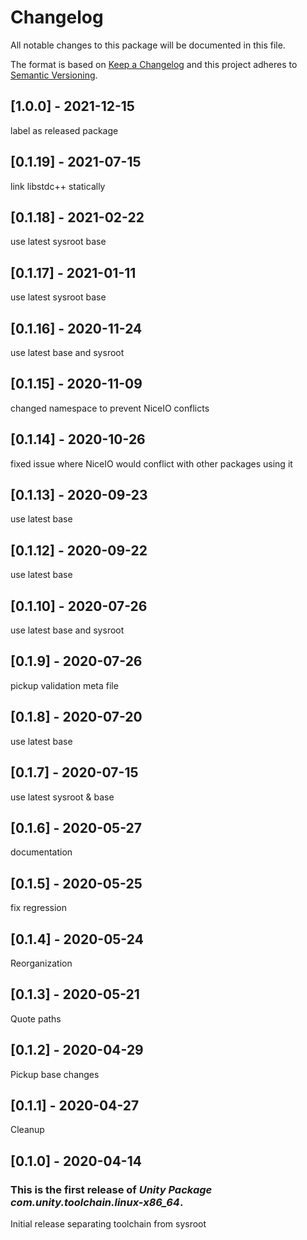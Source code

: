 # Changelog
All notable changes to this package will be documented in this file.

The format is based on [Keep a Changelog](http://keepachangelog.com/en/1.0.0/)
and this project adheres to [Semantic Versioning](http://semver.org/spec/v2.0.0.html).

## [1.0.0] - 2021-12-15
label as released package

## [0.1.19] - 2021-07-15

link libstdc++ statically

## [0.1.18] - 2021-02-22

use latest sysroot base

## [0.1.17] - 2021-01-11

use latest sysroot base

## [0.1.16] - 2020-11-24

use latest base and sysroot

## [0.1.15] - 2020-11-09

changed namespace to prevent NiceIO conflicts

## [0.1.14] - 2020-10-26

fixed issue where NiceIO would conflict with other packages using it

## [0.1.13] - 2020-09-23

use latest base

## [0.1.12] - 2020-09-22

use latest base

## [0.1.10] - 2020-07-26

use latest base and sysroot

## [0.1.9] - 2020-07-26

pickup validation meta file

## [0.1.8] - 2020-07-20

use latest base

## [0.1.7] - 2020-07-15

use latest sysroot & base

## [0.1.6] - 2020-05-27

documentation

## [0.1.5] - 2020-05-25

fix regression

## [0.1.4] - 2020-05-24

Reorganization

## [0.1.3] - 2020-05-21

Quote paths

## [0.1.2] - 2020-04-29

Pickup base changes

## [0.1.1] - 2020-04-27

Cleanup

## [0.1.0] - 2020-04-14

### This is the first release of *Unity Package com.unity.toolchain.linux-x86_64*.

Initial release separating toolchain from sysroot

